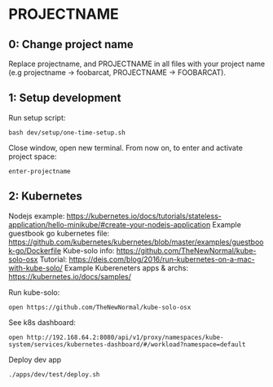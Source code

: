 PROJECTNAME
===========

0: Change project name
----------------------

Replace projectname, and PROJECTNAME in all files with your project name (e.g projectname -> foobarcat, PROJECTNAME -> FOOBARCAT).

1: Setup development
--------------------

Run setup script:

	bash dev/setup/one-time-setup.sh

Close window, open new terminal. From now on, to enter and activate project space:

	enter-projectname

2: Kubernetes
-------------

Nodejs example:
    https://kubernetes.io/docs/tutorials/stateless-application/hello-minikube/#create-your-nodejs-application
Example guestbook go kubernetes file:
    https://github.com/kubernetes/kubernetes/blob/master/examples/guestbook-go/Dockerfile
Kube-solo info:
    https://github.com/TheNewNormal/kube-solo-osx
    Tutorial: https://deis.com/blog/2016/run-kubernetes-on-a-mac-with-kube-solo/
Example Kubereneters apps & archs:
    https://kubernetes.io/docs/samples/

Run kube-solo:

    open https://github.com/TheNewNormal/kube-solo-osx

See k8s dashboard:

    open http://192.168.64.2:8080/api/v1/proxy/namespaces/kube-system/services/kubernetes-dashboard/#/workload?namespace=default

Deploy dev app

    ./apps/dev/test/deploy.sh
